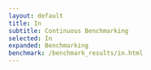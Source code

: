```yaml
---
layout: default
title: In
subtitle: Continuous Benchmarking
selected: In
expanded: Benchmarking
benchmark: /benchmark_results/in.html
---
```

